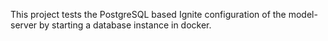 This project tests the PostgreSQL based Ignite configuration of the model-server
by starting a database instance in docker.
